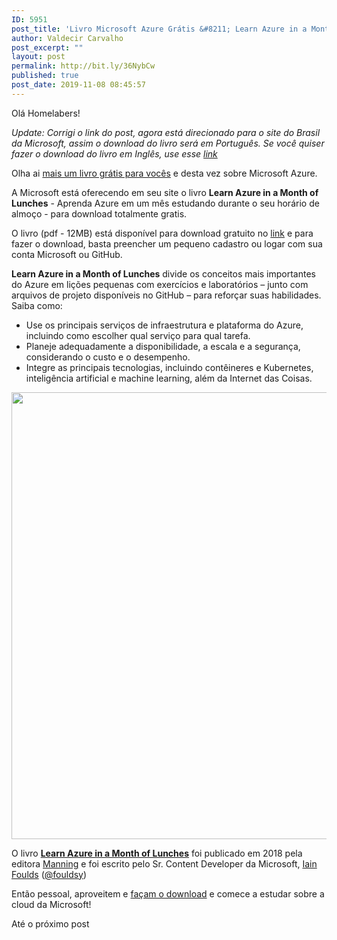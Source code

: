 ```yaml
---
ID: 5951
post_title: 'Livro Microsoft Azure Grátis &#8211; Learn Azure in a Month of Lunches'
author: Valdecir Carvalho
post_excerpt: ""
layout: post
permalink: http://bit.ly/36NybCw
published: true
post_date: 2019-11-08 08:45:57
---
```

Olá Homelabers!

<em>Update: Corrigi o link do post, agora está direcionado para o site do Brasil da Microsoft, assim o download do livro será em Português. Se você quiser fazer o download do livro em Inglês, use esse <a href="https://azure.microsoft.com/en-us/resources/learn-azure-in-a-month-of-lunches/" target="_blank" rel="noopener noreferrer">link</a></em>

Olha ai <a href="http://homelaber.com.br/livro-kubernetes-gratis-kubernetes-up-and-running-second-edition/">mais um livro grátis para vocês</a> e desta vez sobre Microsoft Azure.

A Microsoft está oferecendo em seu site o livro <strong>Learn Azure in a Month of Lunches</strong> - Aprenda Azure em um mês estudando durante o seu horário de almoço - para download totalmente gratis.

O livro (pdf - 12MB) está disponível para download gratuito no <a href="https://azure.microsoft.com/pt-br/resources/learn-azure-in-a-month-of-lunches/" target="_blank" rel="noopener noreferrer">link</a> e para fazer o download, basta preencher um pequeno cadastro ou logar com sua conta Microsoft ou GitHub.
<div><b>Learn Azure in a Month of Lunches</b> divide os conceitos mais importantes do Azure em lições pequenas com exercícios e laboratórios – junto com arquivos de projeto disponíveis no GitHub – para reforçar suas habilidades. Saiba como:</div>
<div>
<ul>
 	<li>Use os principais serviços de infraestrutura e plataforma do Azure, incluindo como escolher qual serviço para qual tarefa.</li>
 	<li>Planeje adequadamente a disponibilidade, a escala e a segurança, considerando o custo e o desempenho.</li>
 	<li>Integre as principais tecnologias, incluindo contêineres e Kubernetes, inteligência artificial e machine learning, além da Internet das Coisas.</li>
</ul>
</div>
<a href="https://clouddamcdnprodep.azureedge.net/gdc/gdcAVOaOP/original" target="_blank" rel="noopener noreferrer"><img class="aligncenter size-full wp-image-5962" src="http://homelaber.com.br/site/wp-content/uploads/2019/11/learn-azure-in-a-month-of-lunches-livro-capa.png" alt="" width="574" height="715" /></a>

O livro <a href="https://info.microsoft.com/LearnAzureInAMonthOfLunches.html" target="_blank" rel="noopener noreferrer"><b>Learn Azure in a Month of Lunches</b></a> foi publicado em 2018 pela editora <a href="https://www.manning.com/" target="_blank" rel="noopener noreferrer">Manning</a> e foi escrito pelo Sr. Content Developer da Microsoft, <a href="https://github.com/iainfoulds" target="_blank" rel="noopener noreferrer">Iain Foulds</a> (<a href="https://twitter.com/fouldsy" target="_blank" rel="noopener noreferrer">@fouldsy</a>)

Então pessoal, aproveitem e <a href="https://azure.microsoft.com/pt-br/resources/learn-azure-in-a-month-of-lunches/" target="_blank" rel="noopener noreferrer">façam o download</a> e comece a estudar sobre a cloud da Microsoft!

Até o próximo post